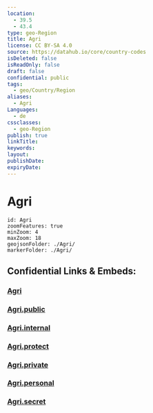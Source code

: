 ```yaml
---
location:
  - 39.5
  - 43.4
type: geo-Region
title: Agri
license: CC BY-SA 4.0
source: https://datahub.io/core/country-codes
isDeleted: false
isReadOnly: false
draft: false
confidential: public
tags:
  - geo/Country/Region
aliases:
  - Agri
Languages:
  - de
cssclasses:
  - geo-Region
publish: true
linkTitle:
keywords:
layout:
publishDate:
expiryDate:
---
```


# Agri

```leaflet
id: Agri
zoomFeatures: true 
minZoom: 4 
maxZoom: 18
geojsonFolder: ./Agri/
markerFolder: ./Agri/
```


## Confidential Links & Embeds: 

### [Agri](/_Standards/Earth/Continent/Europe/Europe~East/Turkey/Provinces~Turkey/Agri.md) 

### [Agri.public](/_public/Earth/Continent/Europe/Europe~East/Turkey/Provinces~Turkey/Agri.public.md) 

### [Agri.internal](/_internal/Earth/Continent/Europe/Europe~East/Turkey/Provinces~Turkey/Agri.internal.md) 

### [Agri.protect](/_protect/Earth/Continent/Europe/Europe~East/Turkey/Provinces~Turkey/Agri.protect.md) 

### [Agri.private](/_private/Earth/Continent/Europe/Europe~East/Turkey/Provinces~Turkey/Agri.private.md) 

### [Agri.personal](/_personal/Earth/Continent/Europe/Europe~East/Turkey/Provinces~Turkey/Agri.personal.md) 

### [Agri.secret](/_secret/Earth/Continent/Europe/Europe~East/Turkey/Provinces~Turkey/Agri.secret.md)

